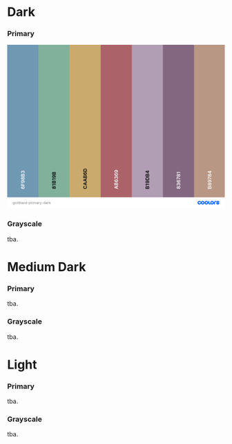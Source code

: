 # Dark

### Primary

![Gotthard - Primary Colors (Dark)][dark-primary]

### Grayscale

tba.

# Medium Dark

### Primary

tba.

### Grayscale

tba.

# Light

### Primary

tba.

### Grayscale

tba.

[dark-primary]: https://github.com/janbiasi/vscode-gotthard-theme/raw/master/docs/images/gotthard-primary-dark.png 'Gotthard - Primary Colors (Dark)'
